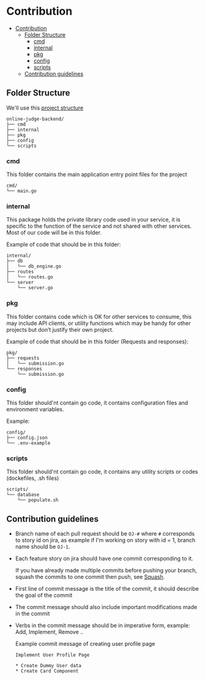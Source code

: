 
# Contribution

- [Contribution](#contribution)
  - [Folder Structure](#folder-structure)
    - [cmd](#cmd)
    - [internal](#internal)
    - [pkg](#pkg)
    - [config](#config)
    - [scripts](#scripts)
  - [Contribution guidelines](#contribution-guidelines)


## Folder Structure

We'll use this [project structure](https://dev.to/jinxankit/go-project-structure-and-guidelines-4ccm)

```
online-judge-backend/
├── cmd
├── internal
├── pkg
├── config
└── scripts
```


### cmd
This folder contains the main application entry point files for the project

```
cmd/
└── main.go
```

### internal
This package holds the private library code used in your service, it is specific to the function of the service and not shared with other services. Most of our code will be in this folder.

Example of code that should be in this folder:

```
internal/
├── db
│   └── db_engine.go
├── routes
│   └── routes.go
└── server
    └── server.go
```



### pkg
This folder contains code which is OK for other services to consume, this may include API clients, or utility functions which may be handy for other projects but don’t justify their own project.

Example of code that should be in this folder (Requests and responses):
```
pkg/
├── requests
│   └── submission.go
└── responses
    └── submission.go
```
### config
This folder should'nt contain go code, it contains configuration files and environment variables.

Example:

```
config/
├── config.json
└── .env-example
```

### scripts
This folder should'nt contain go code, it contains any utility scripts or codes (dockefiles, .sh files)
```
scripts/
└── database
    └── populate.sh
```

## Contribution guidelines

- Branch name of each pull request should be `OJ-#` where `#` corresponds to story id on jira, as example if I'm working on story with id = 1, branch name should be `OJ-1`.

- Each feature story on jira should have one commit corresponding to it. 

  If you have already made multiple commits before pushing your branch, squash the commits to one commit  then push, see [Squash](https://onlinejudge.atlassian.net/wiki/spaces/OJ/pages/33060/Squash).

- First line of commit message is the title of the commit, it should describe the goal of the commit

- The commit message should also include important modifications made in the commit

- Verbs in the commit message should be in imperative form, example: Add, Implement, Remove ..

  Example commit message of creating user profile page

  ```
  Implement User Profile Page
  
  * Create Dummy User data
  * Create Card Component
  ```


